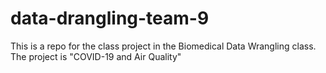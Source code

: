 # data-drangling-team-9
This is a repo for the class project in the Biomedical Data Wrangling class. The project is "COVID-19 and Air Quality"
